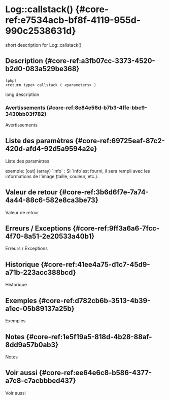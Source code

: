 # Log::callstack() {#core-ref:e7534acb-bf8f-4119-955d-990c2538631d}

<div class="short-description">
<span class="fixme template">short description for Log::callstack()</span>
</div>
<!--
<div class="applicability">
Obsolète depuis #.#.#
</div>
-->

## Description {#core-ref:a3fb07cc-3373-4520-b2d0-083a529be368}

    [php]
    <return type> callstack ( <parameters> )

<span class="fixme template">long description</span>

### Avertissements {#core-ref:8e84e56d-b7b3-4ffe-bbc9-3430bb03f782}

<span class="fixme template">Avertissements</span>

## Liste des paramètres {#core-ref:69725eaf-87c2-420d-afd4-92d5a9594a2e}

<span class="fixme template">Liste des paramètres</span>

<div class="fixme template">
exemple:  
[out] (array) `info`
:   Si `info`est fourni, il sera rempli avec les informations de l'image (taille, couleur, etc.).
</div>

## Valeur de retour {#core-ref:3b6d6f7e-7a74-4a44-88c6-582e8ca3be73}

<span class="fixme template">Valeur de retour</span>

## Erreurs / Exceptions {#core-ref:9ff3a6a6-7fcc-4f70-8a51-2e20533a40b1}

<span class="fixme template">Erreurs / Exceptions</span>

## Historique {#core-ref:41ee4a75-d1c7-45d9-a71b-223acc388bcd}

<span class="fixme template">Historique</span>

## Exemples {#core-ref:d782cb6b-3513-4b39-a1ec-05b89137a25b}

<span class="fixme template">Exemples</span>

## Notes {#core-ref:1e5f19a5-818d-4b28-88af-8dd9a57b0ab3}

<span class="fixme template">Notes</span>

## Voir aussi {#core-ref:ee64e6c8-b586-4377-a7c8-c7acbbbed437}

<span class="fixme template">Voir aussi</span>
